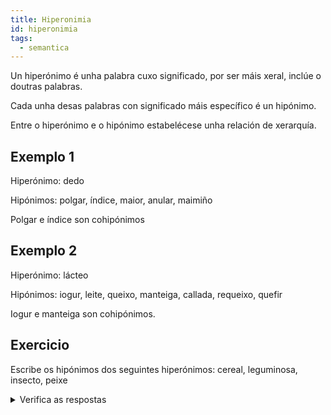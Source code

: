 ```yaml
---
title: Hiperonimia
id: hiperonimia
tags:
  - semantica
---
```

Un hiperónimo é unha palabra cuxo significado, por ser máis xeral, inclúe o doutras palabras.

Cada unha desas palabras con significado máis específico é un hipónimo.

Entre o hiperónimo e o hipónimo estabelécese unha relación de xerarquía.

## Exemplo 1

Hiperónimo: dedo

Hipónimos: polgar, índice, maior, anular, maimiño

Polgar e índice son cohipónimos

## Exemplo 2

Hiperónimo: lácteo

Hipónimos: iogur, leite, queixo, manteiga, callada, requeixo, quefir

Iogur e manteiga son cohipónimos.

## Exercicio

Escribe os hipónimos dos seguintes hiperónimos: cereal, leguminosa, insecto, peixe

<details> <summary>Verifica as respostas</summary>

Hiperónimo: cereal

Hipónimos:  trigo, centeo, cebada ou orxo, avea, millo, espelta, arroz

\---

Hiperónimo: leguminosa

Hipónimos: lentella, garavanzo, chícharo, feixón verde, faba, tirabeque

\---

Hiperónimo: insecto

Hipónimos: mosca, mosquito, avespa, abella, tabán, xoaniña, avespa asiática

\---

Hiperónimos: peixe

Hipónimos: xarda, pescada, peixe sapo, sardiña, xurelo, robaliza, dourada, salmón, ollomol, rapante ou meiga

</details>